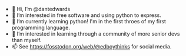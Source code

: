 - 👋 Hi, I’m @dantedwards
- 👀 I’m interested in free software and using python to express.
- 🌱 I’m currently learning python! I'm in the first throes of my first programming language.
- 💞️ I’m interested in learning through a community of more senior devs than myself.
- 📫 See https://fosstodon.org/web/@edboythinks for social media.

<!---
dantedwards/dantedwards is a ✨ special ✨ repository because its `README.md` (this file) appears on your GitHub profile.
You can click the Preview link to take a look at your changes.
--->
